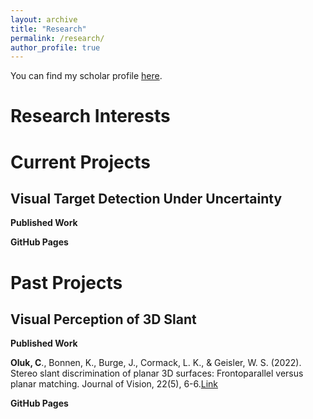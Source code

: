 ```yaml
---
layout: archive
title: "Research"
permalink: /research/
author_profile: true
---
```


You can find my scholar profile [here](https://scholar.google.com/citations?hl=en&user=NwCzTz8AAAAJ).

Research Interests
======

Current Projects
======

Visual Target Detection Under Uncertainty
------

**Published Work**

**GitHub Pages**



Past Projects
======


Visual Perception of 3D Slant
------

**Published Work**

**Oluk, C**., Bonnen, K., Burge, J., Cormack, L. K., & Geisler, W. S. (2022). Stereo slant discrimination of planar 3D surfaces: Frontoparallel versus planar matching. Journal of Vision, 22(5), 6-6.[Link](https://jov.arvojournals.org/article.aspx?articleid=2778771)

**GitHub Pages**


